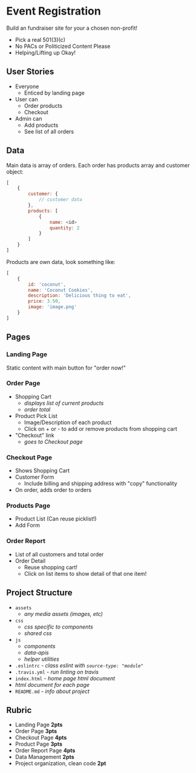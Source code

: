 # Event Registration

Build an fundraiser site for your a chosen non-profit!

* Pick a real 501(3)(c)
* No PACs or Politicized Content Please
* Helping/Lifting up Okay!

## User Stories

* Everyone
    * Enticed by landing page
* User can
    * Order products
    * Checkout
* Admin can
    * Add products
    * See list of all orders

## Data

Main data is array of orders. Each order has products array and customer object:

```js
[
    {
        customer: {
            // customer data
        },
        products: [
            {
                name: <id>
                quantity: 2
            }
        ]
    }
]
```

Products are own data, look something like:

```js
[
    {
        id: 'coconut',
        name: 'Coconut Cookies',
        description: 'Delicious thing to eat',
        price: 3.50,
        image: 'image.png'
    }
]
```

## Pages

### Landing Page

Static content with main button for "order now!"

### Order Page

* Shopping Cart
    * _displays list of current products_
    * _order total_
* Product Pick List
    * Image/Description of each product
    * Click on + or - to add or remove products from shopping cart
* "Checkout" link
    * _goes to Checkout page_

### Checkout Page

* Shows Shopping Cart
* Customer Form
    * Include billing and shipping address with "copy" functionality
* On order, adds order to orders

### Products Page

* Product List (Can reuse picklist!)
* Add Form

### Order Report

* List of all customers and total order
* Order Detail
    * Reuse shopping cart!
    * Click on list items to show detail of that one item! 

## Project Structure

* `assets`
    * _any media assets (images, etc)_
* `css`
    *  _css specific to components_
    * _shared css_
* `js`
    * _components_
    * _data-apis_
    * _helper utilities_
* `.eslintrc` - _class eslint with `source-type: "module"`_
* `.travis.yml` - _run linting on travis_
* `index.html` - _home page html document_
* _html document for each page_
* `README.md` - _info about project_

## Rubric

* Landing Page **2pts**
* Order Page **3pts**
* Checkout Page **4pts**
* Product Page **3pts**
* Order Report Page **4pts**
* Data Management **2pts**
* Project organization, clean code **2pt**